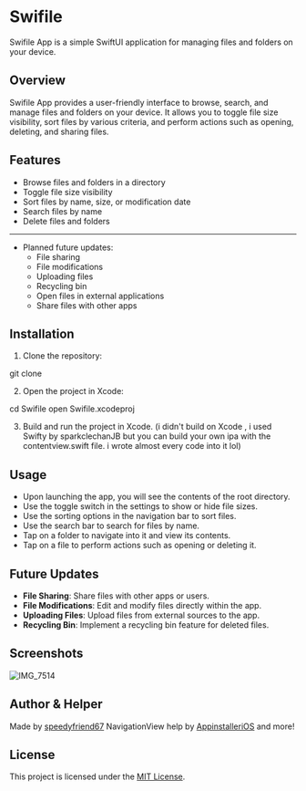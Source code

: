 # Swifile

Swifile App is a simple SwiftUI application for managing files and folders on your device.

## Overview

Swifile App provides a user-friendly interface to browse, search, and manage files and folders on your device. It allows you to toggle file size visibility, sort files by various criteria, and perform actions such as opening, deleting, and sharing files.

## Features

- Browse files and folders in a directory
- Toggle file size visibility
- Sort files by name, size, or modification date
- Search files by name
- Delete files and folders
------------------------------------------------------
- Planned future updates:
  - File sharing
  - File modifications
  - Uploading files
  - Recycling bin
  - Open files in external applications
  - Share files with other apps
## Installation

1. Clone the repository:

git clone 

2. Open the project in Xcode:

cd Swifile
open Swifile.xcodeproj

3. Build and run the project in Xcode. (i didn't build on Xcode , i used Swifty by sparkclechanJB but you can build your own ipa with the contentview.swift file. i wrote almost every code into it lol)

## Usage

- Upon launching the app, you will see the contents of the root directory.
- Use the toggle switch in the settings to show or hide file sizes.
- Use the sorting options in the navigation bar to sort files.
- Use the search bar to search for files by name.
- Tap on a folder to navigate into it and view its contents.
- Tap on a file to perform actions such as opening or deleting it.

## Future Updates

- **File Sharing**: Share files with other apps or users.
- **File Modifications**: Edit and modify files directly within the app.
- **Uploading Files**: Upload files from external sources to the app.
- **Recycling Bin**: Implement a recycling bin feature for deleted files.

## Screenshots

![IMG_7514](https://github.com/speedyfriend67/Swifile-FileManager/assets/82425907/3e4658fa-75a2-4bbd-9efa-6573342c9130)


## Author & Helper

Made by [speedyfriend67](https://github.com/speedyfriend67)
NavigationView help by [AppinstalleriOS](https://github.com/AppInstalleriOSGH)
and more!

## License

This project is licensed under the [MIT License](LICENSE).
